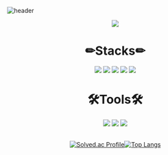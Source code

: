 <!--
**Gukss/Gukss** is a ✨ _special_ ✨ repository because its `README.md` (this file) appears on your GitHub profile.

Here are some ideas to get you started:

- 🔭 I’m currently working on ...
- 🌱 I’m currently learning ...
- 👯 I’m looking to collaborate on ...
- 🤔 I’m looking for help with ...
- 💬 Ask me about ...
- 📫 How to reach me: ...
- 😄 Pronouns: ...
- ⚡ Fun fact: ...
-->
![header](https://capsule-render.vercel.app/api?type=waving&color=ECEBF3&height=300&width=2000&section=header&text=I'm%20Gukss&fontSize=90&animation=fadeIn&fontAlignY=38&desc=Hello&descAlignY=51&descAlign=62)

<div align="center">
    <a href="[https://gukss.notion.site/Hello-I-m-Gukss-0d04158a2baa4848b8224da5d475d3e5]([https://gukss.notion.site/Hello-I-m-Gukss-0d04158a2baa4848b8224da5d475d3e5](https://gukss.notion.site/Hello-I-m-Gukss-0d04158a2baa4848b8224da5d475d3e5))"><img src="https://img.shields.io/badge/-Portfolio-000000?style=for-the-badge&logo=Notion&logoColor=white"/></a>
  <h1>✏Stacks✏</h1>  
  <img src="https://img.shields.io/badge/Java-007396?style=for-the-badge&logo=JAVA&logoColor=000"/>
  <img src="https://img.shields.io/badge/Spring-6DB33F?style=for-the-badge&logo=Spring&logoColor=000"/>
  <img src="https://img.shields.io/badge/SpringBoot-6DB33F?style=for-the-badge&logo=SpringBoot&logoColor=000"/>
  <img src="https://img.shields.io/badge/JavaScript-F7DF1E?style=for-the-badge&logo=javascript&logoColor=000"/>
  <img src="https://img.shields.io/badge/React-61DAFB?style=for-the-badge&logo=react&logoColor=000"/>
  <br>
<!--
  <img src="https://img.shields.io/badge/python-3776AB?style=for-the-badge&logo=python&logoColor=FFF"/>
  <img src="https://img.shields.io/badge/c-A8B9CC?style=for-the-badge&logo=c&logoColor=000"/>
-->
  <h1>🛠Tools🛠</h1>
  <img src="https://img.shields.io/badge/Github-181717?style=for-the-badge&logo=Github&logoColor=fff"/>
  <img src="https://img.shields.io/badge/Figma-F24E1E?style=for-the-badge&logo=Figma&logoColor=000"/>   
  <img src="https://img.shields.io/badge/Notion-000000?style=for-the-badge&logo=Notion&logoColor=fff"/>   
  <br><br>
  
  [![Solved.ac Profile](http://mazassumnida.wtf/api/v2/generate_badge?boj=dongkuk97)](https://solved.ac/dongkuk97/)[![Top Langs](https://github-readme-stats.vercel.app/api/top-langs/?username=Gukss&layout=compact)](https://github.com/Gukss/github-readme-stats)
  <!--[![Gukss's github stats](https://github-readme-stats.vercel.app/api?username=Gukss)](https://github.com/anuraghazra/github-readme-stats)-->
</div>
